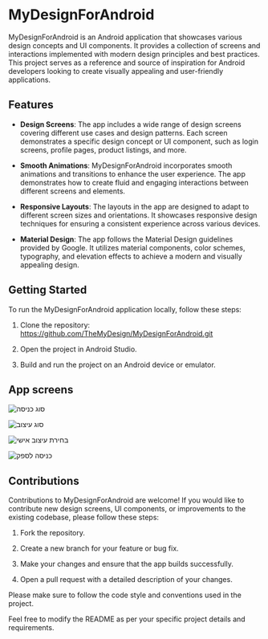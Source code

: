 # MyDesignForAndroid

MyDesignForAndroid is an Android application that showcases various design concepts and UI components. It provides a collection of screens and interactions implemented with modern design principles and best practices. This project serves as a reference and source of inspiration for Android developers looking to create visually appealing and user-friendly applications.

## Features

- **Design Screens**: The app includes a wide range of design screens covering different use cases and design patterns. Each screen demonstrates a specific design concept or UI component, such as login screens, profile pages, product listings, and more.

- **Smooth Animations**: MyDesignForAndroid incorporates smooth animations and transitions to enhance the user experience. The app demonstrates how to create fluid and engaging interactions between different screens and elements.

- **Responsive Layouts**: The layouts in the app are designed to adapt to different screen sizes and orientations. It showcases responsive design techniques for ensuring a consistent experience across various devices.

- **Material Design**: The app follows the Material Design guidelines provided by Google. It utilizes material components, color schemes, typography, and elevation effects to achieve a modern and visually appealing design.

## Getting Started

To run the MyDesignForAndroid application locally, follow these steps:

1. Clone the repository: https://github.com/TheMyDesign/MyDesignForAndroid.git

2. Open the project in Android Studio.

3. Build and run the project on an Android device or emulator.

## App screens
![סוג כניסה](https://github.com/TheMyDesign/MyDesignForAndroid/assets/74601548/c3b67e1d-0b1c-4254-98d5-0b9fac1352d2)

![סוג עיצוב](https://github.com/TheMyDesign/MyDesignForAndroid/assets/74601548/7f780e6b-4923-46f5-871b-f244612b856c)


![בחירת עיצוב אישי](https://github.com/TheMyDesign/MyDesignForAndroid/assets/74601548/0af257a9-4c26-448a-b7e1-1bd6b9a66ccd)

![כניסה לספק](https://github.com/TheMyDesign/MyDesignForAndroid/assets/74601548/9d23a46d-6b39-4d28-91e7-6b14e6d24164)



## Contributions

Contributions to MyDesignForAndroid are welcome! If you would like to contribute new design screens, UI components, or improvements to the existing codebase, please follow these steps:

1. Fork the repository.

2. Create a new branch for your feature or bug fix.

3. Make your changes and ensure that the app builds successfully.

4. Open a pull request with a detailed description of your changes.

Please make sure to follow the code style and conventions used in the project.


Feel free to modify the README as per your specific project details and requirements.
